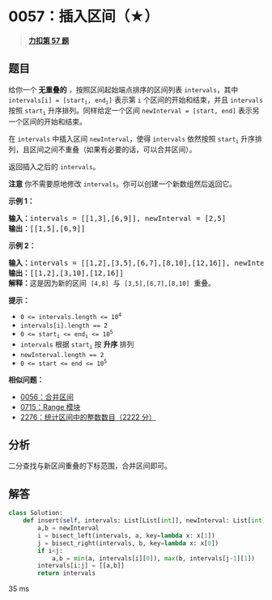 # 0057：插入区间（★）


> <u>**[力扣第 57 题](https://leetcode.cn/problems/insert-interval/)**</u>

## 题目

<p>给你一个<strong> 无重叠的</strong><em> ，</em>按照区间起始端点排序的区间列表 <code>intervals</code>，其中 <code>intervals[i] = [start<sub>i</sub>, end<sub>i</sub>]</code> 表示第 <code>i</code> 个区间的开始和结束，并且 <code>intervals</code> 按照 <code>start<sub>i</sub></code> 升序排列。同样给定一个区间 <code>newInterval = [start, end]</code> 表示另一个区间的开始和结束。</p>

<p>在 <code>intervals</code> 中插入区间 <code>newInterval</code>，使得 <code>intervals</code> 依然按照 <code>start<sub>i</sub></code> 升序排列，且区间之间不重叠（如果有必要的话，可以合并区间）。</p>

<p>返回插入之后的 <code>intervals</code>。</p>

<p><strong>注意</strong> 你不需要原地修改 <code>intervals</code>。你可以创建一个新数组然后返回它。</p>



<p><strong>示例 1：</strong></p>

<pre>
<strong>输入：</strong>intervals = [[1,3],[6,9]], newInterval = [2,5]
<strong>输出：</strong>[[1,5],[6,9]]
</pre>

<p><strong>示例 2：</strong></p>

<pre>
<strong>输入：</strong>intervals = [[1,2],[3,5],[6,7],[8,10],[12,16]], newInterval = [4,8]
<strong>输出：</strong>[[1,2],[3,10],[12,16]]
<strong>解释：</strong>这是因为新的区间 <code>[4,8]</code> 与 <code>[3,5],[6,7],[8,10]</code> 重叠。
</pre>



<p><strong>提示：</strong></p>

<ul>
<li><code>0 &lt;= intervals.length &lt;= 10<sup>4</sup></code></li>
<li><code>intervals[i].length == 2</code></li>
<li><code>0 &lt;= start<sub>i</sub> &lt;= end<sub>i</sub> &lt;= 10<sup>5</sup></code></li>
<li><code>intervals</code> 根据 <code>start<sub>i</sub></code> 按 <strong>升序</strong> 排列</li>
<li><code>newInterval.length == 2</code></li>
<li><code>0 &lt;= start &lt;= end &lt;= 10<sup>5</sup></code></li>
</ul>


**相似问题：**
- [0056：合并区间](/leetcode/0056)
- [0715：Range 模块](/leetcode/0715)
- [2276：统计区间中的整数数目（2222 分）](/leetcode/2276)


## 分析

二分查找与新区间重叠的下标范围，合并区间即可。

## 解答

```python
class Solution:
    def insert(self, intervals: List[List[int]], newInterval: List[int]) -> List[List[int]]:
        a,b = newInterval
        i = bisect_left(intervals, a, key=lambda x: x[1])
        j = bisect_right(intervals, b, key=lambda x: x[0])
        if i<j:
            a,b = min(a, intervals[i][0]), max(b, intervals[j-1][1])
        intervals[i:j] = [[a,b]]
        return intervals
```
35 ms
